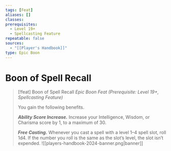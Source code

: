 ```yaml
---
tags: [Feat]
aliases: []
classes: 
prerequisites:
  - Level 19+
  - Spellcasting Feature
repeatable: false
sources:
  - "[[Player's Handbook]]"
type: Epic Boon
---
```

# Boon of Spell Recall
>[!feat] Boon of Spell Recall
>_Epic Boon Feat (Prerequisite: Level 19+, Spellcasting Feature)_
>
>You gain the following benefits.
>
>**_Ability Score Increase._** Increase your Intelligence, Wisdom, or Charisma score by 1, to a maximum of 30.
>
>**_Free Casting._** Whenever you cast a spell with a level 1–4 spell slot, roll 1d4. If the number you roll is the same as the slot’s level, the slot isn’t expended.
![[players-handbook-2024-banner.png|banner]]